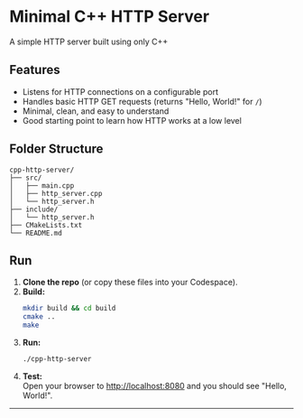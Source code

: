 # Minimal C++ HTTP Server

A simple HTTP server built using only C++ 

## Features

- Listens for HTTP connections on a configurable port
- Handles basic HTTP GET requests (returns "Hello, World!" for `/`)
- Minimal, clean, and easy to understand
- Good starting point to learn how HTTP works at a low level

## Folder Structure

```
cpp-http-server/
├── src/
│   ├── main.cpp
│   ├── http_server.cpp
│   └── http_server.h
├── include/
│   └── http_server.h
├── CMakeLists.txt
└── README.md
```

## Run

1. **Clone the repo** (or copy these files into your Codespace).
2. **Build:**
   ```sh
   mkdir build && cd build
   cmake ..
   make
   ```
3. **Run:**
   ```sh
   ./cpp-http-server
   ```
4. **Test:**  
   Open your browser to [http://localhost:8080](http://localhost:8080) and you should see "Hello, World!".

---